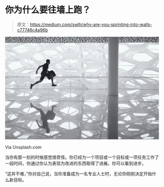 # 你为什么要往墙上跑？

> 原文：<https://medium.com/swlh/why-are-you-sprinting-into-walls-c77746c4a96b>

![](img/378c5680defe728d4918fea8601cd968.png)

Via Unsplash.com

当你有那一刻的时候感觉很奇怪。你已经为一个项目或一个目标或一项任务工作了一段时间，你通过你认为表现为改进的东西取得了进展。你可以看到进步。

“这并不难，”你对自己说，当你准备成为一名专业人士时，无论你刚刚决定开始什么新目标。
